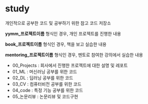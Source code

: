 # study
개인적으로 공부한 코드 및 공부하기 위한 참고 코드 저장소

**yymm_프로젝트이름** 형식인 경우, 개인 프로젝트를 진행한 내용

**book_프로젝트이름** 형식인 경우, 책을 보고 실습한 내용

**mentoring_프로젝트이름** 형식인 경우, 멘토로 참여한 강의에서 실습한 내용

- 00_Projects : 회사에서 진행한 프로젝트에 대한 설명 및 레포트
- 01_ML : 머신러닝 공부를 위한 코드
- 02_DL : 딥러닝 공부를 위한 코드
- 03_CV : 컴퓨터비전 공부를 위한 코드
- 04_code : 특정 기능 공부를 위한 코드  
- 05_논문리뷰 : 논문리뷰 및 코드구현
